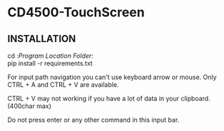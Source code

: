 # CD4500-TouchScreen

<h2><b>INSTALLATION</b></h2>

  cd :<i>Program Location Folder</i>:<br>
  pip install -r requirements.txt


For input path navigation you can't use keyboard arrow or mouse.
Only CTRL + A and CTRL + V are available.

CTRL + V may not working if you have a lot of data in your clipboard.(400char max)

Do not press enter or any other command in this input bar.

